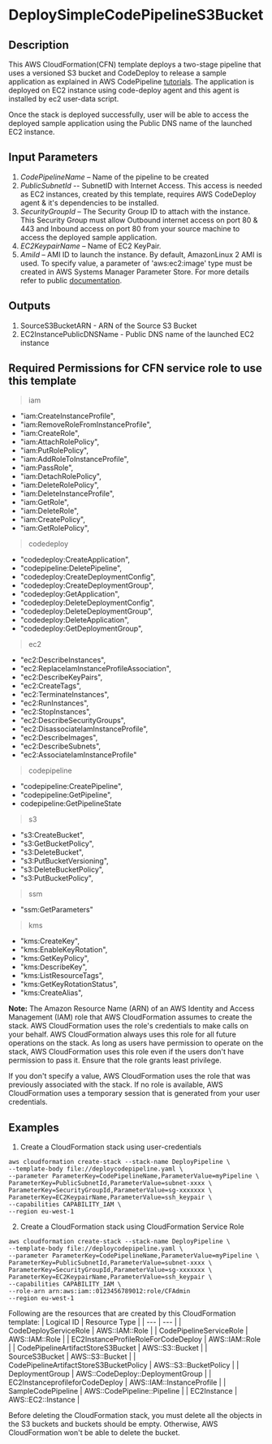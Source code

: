 # DeploySimpleCodePipelineS3Bucket

## **Description**

This AWS CloudFormation(CFN) template deploys a two-stage pipeline that uses a versioned S3 bucket and CodeDeploy to release a sample application as explained in AWS CodePipeline [tutorials](https://docs.aws.amazon.com/codepipeline/latest/userguide/tutorials-simple-s3.html). The application is deployed on EC2 instance using code-deploy agent and this agent is installed by ec2 user-data script. 

Once the stack is deployed successfully, user will be able to access the deployed sample application using the Public DNS name of the launched EC2 instance.


## **Input Parameters**

1.	*CodePipelineName* – Name of the pipeline to be created
2.	*PublicSubnetId* -- SubnetID with Internet Access. This access is needed as EC2 instances, created by this template, requires AWS CodeDeploy agent & it's dependencies to be installed. 
3.	*SecurityGroupId* – The Security Group ID to attach with the instance. This Security Group must allow Outbound internet access on port 80 & 443 and Inbound access on port 80 from your source machine to access the deployed sample application.
4.	*EC2KeypairName* – Name of EC2 KeyPair.
5.	*AmiId* – AMI ID to launch the instance. By default, AmazonLinux 2 AMI is used. To specify value, a parameter of 'aws:ec2:image' type must be created in AWS Systems Manager Parameter Store. For more details refer to public [documentation](https://docs.aws.amazon.com/systems-manager/latest/userguide/parameter-store-ec2-aliases.html).

## **Outputs**
1. SourceS3BucketARN - ARN of the Source S3 Bucket
2. EC2InstancePublicDNSName - Public DNS name of the launched EC2 instance


## **Required Permissions for CFN service role to use this template**

> iam

- "iam:CreateInstanceProfile",
- "iam:RemoveRoleFromInstanceProfile",
- "iam:CreateRole",
- "iam:AttachRolePolicy",
- "iam:PutRolePolicy",
- "iam:AddRoleToInstanceProfile",
- "iam:PassRole",
- "iam:DetachRolePolicy",
- "iam:DeleteRolePolicy",
- "iam:DeleteInstanceProfile",
- "iam:GetRole",
- "iam:DeleteRole",
- "iam:CreatePolicy",
- "iam:GetRolePolicy",

> codedeploy

- "codedeploy:CreateApplication",
- "codepipeline:DeletePipeline",
- "codedeploy:CreateDeploymentConfig",
- "codedeploy:CreateDeploymentGroup",
- "codedeploy:GetApplication",
- "codedeploy:DeleteDeploymentConfig",
- "codedeploy:DeleteDeploymentGroup",
- "codedeploy:DeleteApplication",
- "codedeploy:GetDeploymentGroup",

> ec2

- "ec2:DescribeInstances",
- "ec2:ReplaceIamInstanceProfileAssociation",
- "ec2:DescribeKeyPairs",
- "ec2:CreateTags",
- "ec2:TerminateInstances",
- "ec2:RunInstances",
- "ec2:StopInstances",
- "ec2:DescribeSecurityGroups",
- "ec2:DisassociateIamInstanceProfile",
- "ec2:DescribeImages",
- "ec2:DescribeSubnets",
- "ec2:AssociateIamInstanceProfile"

> codepipeline

- "codepipeline:CreatePipeline",
- "codepipeline:GetPipeline",
- codepipeline:GetPipelineState

> s3

- "s3:CreateBucket",
- "s3:GetBucketPolicy",
- "s3:DeleteBucket",
- "s3:PutBucketVersioning",
- "s3:DeleteBucketPolicy",
- "s3:PutBucketPolicy",

> ssm

- "ssm:GetParameters"

> kms

- "kms:CreateKey",
- "kms:EnableKeyRotation",
- "kms:GetKeyPolicy",
- "kms:DescribeKey",
- "kms:ListResourceTags",
- "kms:GetKeyRotationStatus",
- "kms:CreateAlias",

**Note:** The Amazon Resource Name (ARN) of an AWS Identity and Access Management (IAM) role that AWS CloudFormation assumes to create the stack. AWS CloudFormation uses the role's credentials to make calls on your behalf. AWS CloudFormation always uses this role for all future operations on the stack. As long as users have permission to operate on the stack, AWS CloudFormation uses this role even if the users don't have permission to pass it. Ensure that the role grants least privilege.

If you don't specify a value, AWS CloudFormation uses the role that was previously associated with the stack. If no role is available, AWS CloudFormation uses a temporary session that is generated from your user credentials.

## **Examples**

1. Create a CloudFormation stack using user-credentials
```
aws cloudformation create-stack --stack-name DeployPipeline \
--template-body file://deploycodepipeline.yaml \
--parameter ParameterKey=CodePipelineName,ParameterValue=myPipeline \
ParameterKey=PublicSubnetId,ParameterValue=subnet-xxxx \
ParameterKey=SecurityGroupId,ParameterValue=sg-xxxxxxx \
ParameterKey=EC2KeypairName,ParameterValue=ssh_keypair \
--capabilities CAPABILITY_IAM \
--region eu-west-1
```


2. Create a CloudFormation stack using CloudFormation Service Role

```
aws cloudformation create-stack --stack-name DeployPipeline \
--template-body file://deploycodepipeline.yaml \
--parameter ParameterKey=CodePipelineName,ParameterValue=myPipeline \
ParameterKey=PublicSubnetId,ParameterValue=subnet-xxxx \
ParameterKey=SecurityGroupId,ParameterValue=sg-xxxxxxx \
ParameterKey=EC2KeypairName,ParameterValue=ssh_keypair \
--capabilities CAPABILITY_IAM \
--role-arn arn:aws:iam::0123456789012:role/CFAdmin
--region eu-west-1
```

Following are the resources that are created by this CloudFormation template:
| Logical ID | Resource Type |
| --- | --- |
| CodeDeployServiceRole | AWS::IAM::Role |
| CodePipelineServiceRole | AWS::IAM::Role |
| EC2InstanceProfileRoleForCodeDeploy | AWS::IAM::Role |
| CodePipelineArtifactStoreS3Bucket | AWS::S3::Bucket |
| SourceS3Bucket | AWS::S3::Bucket |
| CodePipelineArtifactStoreS3BucketPolicy | AWS::S3::BucketPolicy |
| DeploymentGroup | AWS::CodeDeploy::DeploymentGroup |
| EC2InstanceprofileforCodeDeploy | AWS::IAM::InstanceProfile |
| SampleCodePipeline | AWS::CodePipeline::Pipeline |
| EC2Instance | AWS::EC2::Instance |



Before deleting the CloudFormation stack, you must delete all the objects in the S3 buckets and buckets should be empty. Otherwise, AWS CloudFormation won't be able to delete the bucket.

